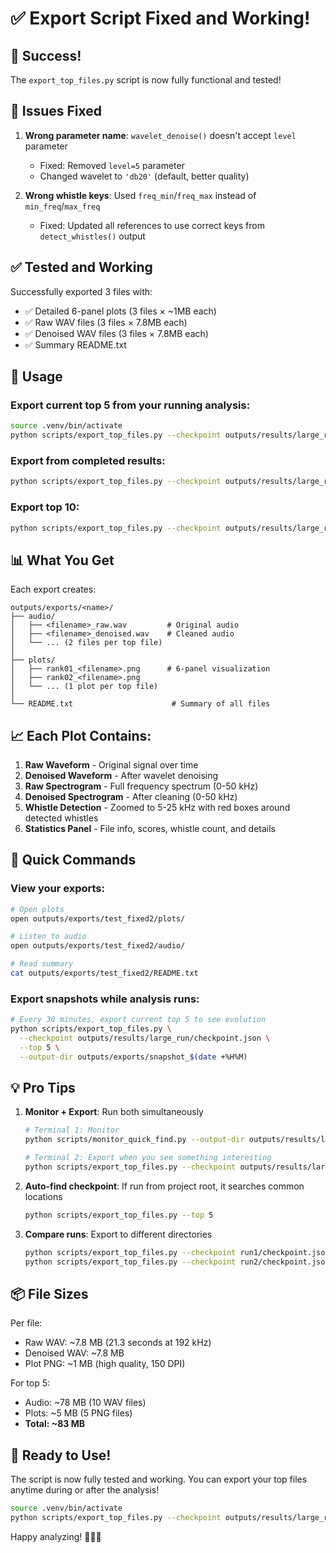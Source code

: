# ✅ Export Script Fixed and Working!

## 🎉 Success!

The `export_top_files.py` script is now fully functional and tested!

## 🐛 Issues Fixed

1. **Wrong parameter name**: `wavelet_denoise()` doesn't accept `level` parameter

   - Fixed: Removed `level=5` parameter
   - Changed wavelet to `'db20'` (default, better quality)

2. **Wrong whistle keys**: Used `freq_min`/`freq_max` instead of `min_freq`/`max_freq`
   - Fixed: Updated all references to use correct keys from `detect_whistles()` output

## ✅ Tested and Working

Successfully exported 3 files with:

- ✅ Detailed 6-panel plots (3 files × ~1MB each)
- ✅ Raw WAV files (3 files × 7.8MB each)
- ✅ Denoised WAV files (3 files × 7.8MB each)
- ✅ Summary README.txt

## 🚀 Usage

### Export current top 5 from your running analysis:

```bash
source .venv/bin/activate
python scripts/export_top_files.py --checkpoint outputs/results/large_run/checkpoint.json --top 5
```

### Export from completed results:

```bash
python scripts/export_top_files.py --checkpoint outputs/results/large_run/results.json --top 5
```

### Export top 10:

```bash
python scripts/export_top_files.py --checkpoint outputs/results/large_run/checkpoint.json --top 10
```

## 📊 What You Get

Each export creates:

```
outputs/exports/<name>/
├── audio/
│   ├── <filename>_raw.wav         # Original audio
│   ├── <filename>_denoised.wav    # Cleaned audio
│   └── ... (2 files per top file)
│
├── plots/
│   ├── rank01_<filename>.png      # 6-panel visualization
│   ├── rank02_<filename>.png
│   └── ... (1 plot per top file)
│
└── README.txt                      # Summary of all files
```

## 📈 Each Plot Contains:

1. **Raw Waveform** - Original signal over time
2. **Denoised Waveform** - After wavelet denoising
3. **Raw Spectrogram** - Full frequency spectrum (0-50 kHz)
4. **Denoised Spectrogram** - After cleaning (0-50 kHz)
5. **Whistle Detection** - Zoomed to 5-25 kHz with red boxes around detected whistles
6. **Statistics Panel** - File info, scores, whistle count, and details

## 🎯 Quick Commands

### View your exports:

```bash
# Open plots
open outputs/exports/test_fixed2/plots/

# Listen to audio
open outputs/exports/test_fixed2/audio/

# Read summary
cat outputs/exports/test_fixed2/README.txt
```

### Export snapshots while analysis runs:

```bash
# Every 30 minutes, export current top 5 to see evolution
python scripts/export_top_files.py \
  --checkpoint outputs/results/large_run/checkpoint.json \
  --top 5 \
  --output-dir outputs/exports/snapshot_$(date +%H%M)
```

## 💡 Pro Tips

1. **Monitor + Export**: Run both simultaneously

   ```bash
   # Terminal 1: Monitor
   python scripts/monitor_quick_find.py --output-dir outputs/results/large_run

   # Terminal 2: Export when you see something interesting
   python scripts/export_top_files.py --checkpoint outputs/results/large_run/checkpoint.json --top 5
   ```

2. **Auto-find checkpoint**: If run from project root, it searches common locations

   ```bash
   python scripts/export_top_files.py --top 5
   ```

3. **Compare runs**: Export to different directories
   ```bash
   python scripts/export_top_files.py --checkpoint run1/checkpoint.json --output-dir exports/run1
   python scripts/export_top_files.py --checkpoint run2/checkpoint.json --output-dir exports/run2
   ```

## 📦 File Sizes

Per file:

- Raw WAV: ~7.8 MB (21.3 seconds at 192 kHz)
- Denoised WAV: ~7.8 MB
- Plot PNG: ~1 MB (high quality, 150 DPI)

For top 5:

- Audio: ~78 MB (10 WAV files)
- Plots: ~5 MB (5 PNG files)
- **Total: ~83 MB**

## 🐬 Ready to Use!

The script is now fully tested and working. You can export your top files anytime during or after the analysis!

```bash
source .venv/bin/activate
python scripts/export_top_files.py --checkpoint outputs/results/large_run/checkpoint.json --top 5
```

Happy analyzing! 🔬🎵🐬
